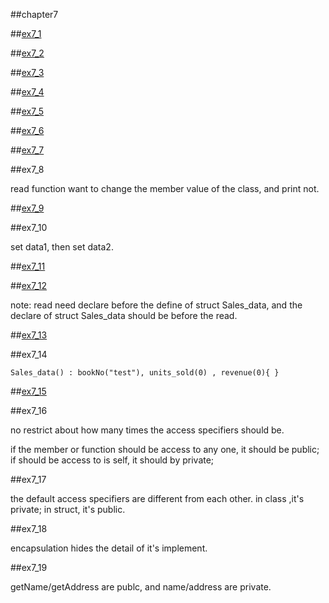 ##chapter7

##[ex7_1](https://github.com/suisuihan/cpp-primer/blob/master/chapter7/ex7_1.cpp)


##[ex7_2](https://github.com/suisuihan/cpp-primer/blob/master/chapter7/ex7_2.h)

##[ex7_3](https://github.com/suisuihan/cpp-primer/blob/master/chapter7/ex7_4.h)

##[ex7_4](https://github.com/suisuihan/cpp-primer/blob/master/chapter7/Person.h)


##[ex7_5](https://github.com/suisuihan/cpp-primer/blob/master/chapter7/Person.h)


##[ex7_6](https://github.com/suisuihan/cpp-primer/blob/master/chapter7/ex7_6.h)

##[ex7_7](https://github.com/suisuihan/cpp-primer/blob/master/chapter7/ex7_7.cpp)

##ex7_8

read function want to change the member value of the class, and print not.

##[ex7_9](https://github.com/suisuihan/cpp-primer/blob/master/chapter7/Person.h)

##ex7_10

set data1, then set data2.

##[ex7_11](https://github.com/suisuihan/cpp-primer/blob/master/chapter7/ex7_11.cpp)

##[ex7_12](https://github.com/suisuihan/cpp-primer/blob/master/chapter7/ex7_12.cpp)

note: read need declare before the define of struct Sales_data, and the declare of struct Sales_data should be before the read.


##[ex7_13](https://github.com/suisuihan/cpp-primer/blob/master/chapter7/ex7_13.cpp)

##ex7_14
```
Sales_data() : bookNo("test"), units_sold(0) , revenue(0){ }
```


##[ex7_15](https://github.com/suisuihan/cpp-primer/blob/master/chapter7/ex7_15.cpp)


##ex7_16

no restrict about how many times the access specifiers should be.

if the member or function should be access to any one, it should be public; if should 
be access to is self, it should by private;

##ex7_17

the default access specifiers are different from each other.
in class ,it's private; in struct, it's public.


##ex7_18

encapsulation hides the detail of it's implement.

##ex7_19

getName/getAddress are publc, and name/address are private.

